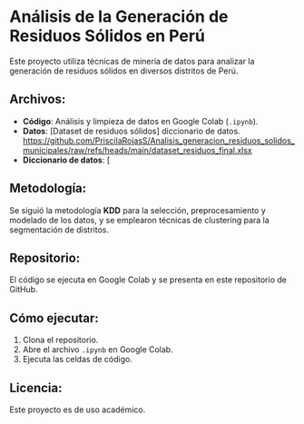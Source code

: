 # Análisis de la Generación de Residuos Sólidos en Perú
Este proyecto utiliza técnicas de minería de datos para analizar la generación de residuos sólidos en diversos distritos de Perú.

## Archivos:
- **Código**: Análisis y limpieza de datos en Google Colab (`.ipynb`).
- **Datos**: [Dataset de residuos sólidos] diccionario de datos. https://github.com/PriscilaRojasS/Analisis_generacion_residuos_solidos_municipales/raw/refs/heads/main/dataset_residuos_final.xlsx
- **Diccionario de datos**: [
## Metodología:
Se siguió la metodología **KDD** para la selección, preprocesamiento y modelado de los datos, y se emplearon técnicas de clustering para la segmentación de distritos.

## Repositorio:
El código se ejecuta en Google Colab y se presenta en este repositorio de GitHub.

## Cómo ejecutar:
1. Clona el repositorio.
2. Abre el archivo `.ipynb` en Google Colab.
3. Ejecuta las celdas de código.

## Licencia:
Este proyecto es de uso académico.

